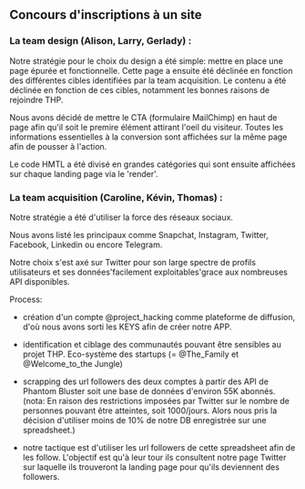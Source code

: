 ## Concours d'inscriptions à un site

### La team design (Alison, Larry, Gerlady) :

Notre stratégie pour le choix du design a été simple: mettre en place une page épurée et fonctionnelle. Cette page a ensuite été déclinée en fonction des différentes cibles identifiées par la team acquisition. Le contenu a été déclinée en fonction de ces cibles, notamment les bonnes raisons de rejoindre THP.

Nous avons décidé de mettre le CTA (formulaire MailChimp) en haut de page afin qu'il soit le premire élément attirant l'oeil du visiteur.
Toutes les informations essentielles à la conversion sont affichées sur la même page afin de pousser à l'action.

Le code HMTL a été divisé en grandes catégories qui sont ensuite affichées sur chaque landing page via le 'render'.

### La team acquisition (Caroline, Kévin, Thomas) :

Notre stratégie a été d'utiliser la force des réseaux sociaux.

Nous avons listé les principaux comme Snapchat, Instagram, Twitter, Facebook, Linkedin ou encore Telegram.

Notre choix s'est axé sur Twitter pour son large spectre de profils utilisateurs et ses données'facilement exploitables'grace aux nombreuses API disponibles. 

Process:

- création d'un compte @project_hacking comme plateforme de diffusion, d'où nous avons sorti les KEYS afin de créer notre APP. 

- identification et ciblage des communautés pouvant être sensibles au projet THP. Eco-système des startups (= @The_Family et @Welcome_to_the Jungle)

- scrapping des url followers des deux comptes à partir des API de Phantom Bluster soit une base de données d'environ 55K abonnés. (nota: En raison des restrictions imposées par Twitter sur le nombre de personnes pouvant être atteintes, soit 1000/jours. Alors nous pris la décision d'utiliser moins de 10% de notre DB enregistrée sur une spreadsheet.)

- notre tactique est d'utiliser les url followers de cette spreadsheet afin de les follow. L'objectif est qu'à leur tour ils consultent notre page Twitter sur laquelle ils trouveront la landing page pour qu'ils deviennent des followers.


